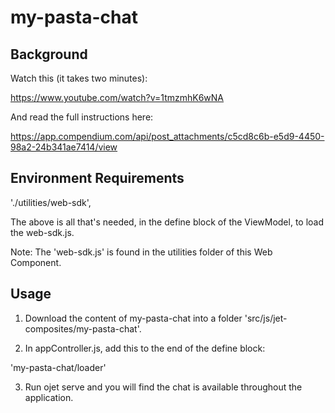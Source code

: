 # my-pasta-chat

## Background

Watch this (it takes two minutes):

https://www.youtube.com/watch?v=1tmzmhK6wNA

And read the full instructions here:

https://app.compendium.com/api/post_attachments/c5cd8c6b-e5d9-4450-98a2-24b341ae7414/view

## Environment Requirements

'./utilities/web-sdk',

The above is all that's needed, in the define block of the ViewModel, to load the web-sdk.js.

Note: The 'web-sdk.js' is found in the utilities folder of this Web Component.

## Usage

1. Download the content of my-pasta-chat into a folder 'src/js/jet-composites/my-pasta-chat'.

2. In appController.js, add this to the end of the define block:

'my-pasta-chat/loader'

3. Run ojet serve and you will find the chat is available throughout the application.
